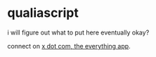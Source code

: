 # qualiascript

i will figure out what to put here eventually okay?

connect on [x dot com, the everything app](https://x.com/qualiascript).
